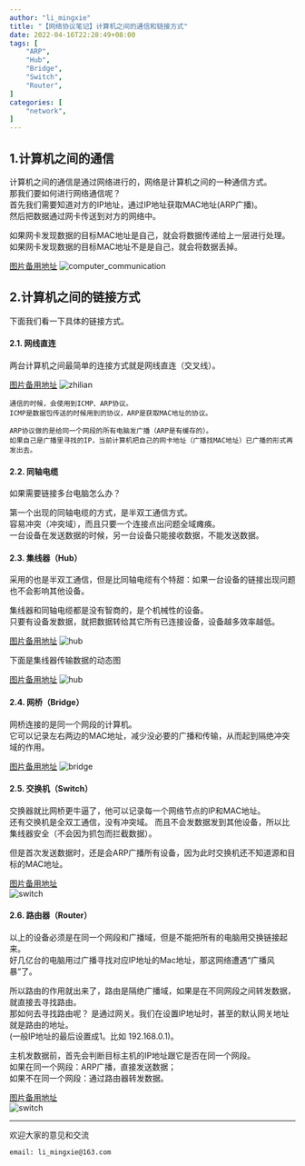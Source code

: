 ```yaml
---
author: "li_mingxie"
title: "【网络协议笔记】计算机之间的通信和链接方式"
date: 2022-04-16T22:28:49+08:00
tags: [
    "ARP",
    "Hub",
    "Bridge",
    "Switch",
    "Router",
]
categories: [
    "network",
]
---
```


## 1.计算机之间的通信

计算机之间的通信是通过网络进行的，网络是计算机之间的一种通信方式。  
那我们要如何进行网络通信呢？  
首先我们需要知道对方的IP地址，通过IP地址获取MAC地址(ARP广播)。  
然后把数据通过网卡传送到对方的网络中。  

如果网卡发现数据的目标MAC地址是自己，就会将数据传递给上一层进行处理。  
如果网卡发现数据的目标MAC地址不是是自己，就会将数据丢掉。

[图片备用地址](https://limingxie.github.io/images/network/computer_communication/computer_communication.png)
![computer_communication](https://mingxie-blog.oss-cn-beijing.aliyuncs.com/image/network/computer_communication/computer_communication.png)

## 2.计算机之间的链接方式

下面我们看一下具体的链接方式。

#### 2.1. 网线直连  

两台计算机之间最简单的连接方式就是网线直连（交叉线）。

[图片备用地址](https://limingxie.github.io/images/network/computer_communication/zhilian.png)
![zhilian](https://mingxie-blog.oss-cn-beijing.aliyuncs.com/image/network/computer_communication/zhilian.png)

```
通信的时候，会使用到ICMP、ARP协议。  
ICMP是数据包传送的时候用到的协议，ARP是获取MAC地址的协议。  

ARP协议做的是给同一个网段的所有电脑发广播（ARP是有缓存的）。  
如果自己是广播里寻找的IP，当前计算机把自己的网卡地址（广播找MAC地址）已广播的形式再发出去。
```

#### 2.2. 同轴电缆

如果需要链接多台电脑怎么办？

第一个出现的同轴电缆的方式，是半双工通信方式。  
容易冲突（冲突域），而且只要一个连接点出问题全域瘫痪。  
一台设备在发送数据的时候，另一台设备只能接收数据，不能发送数据。  

#### 2.3. 集线器（Hub）  

采用的也是半双工通信，但是比同轴电缆有个特甜：如果一台设备的链接出现问题也不会影响其他设备。  

集线器和同轴电缆都是没有智商的，是个机械性的设备。  
只要有设备发数据，就把数据转给其它所有已连接设备，设备越多效率越低。

[图片备用地址](https://limingxie.github.io/images/network/computer_communication/hub.png)
![hub](https://mingxie-blog.oss-cn-beijing.aliyuncs.com/image/network/computer_communication/hub.png?x-oss-process=image/resize,w_600,m_lfit)

下面是集线器传输数据的动态图

[图片备用地址](https://limingxie.github.io/images/network/computer_communication/hub_gif.gif)
![hub](https://mingxie-blog.oss-cn-beijing.aliyuncs.com/image/network/computer_communication/hub_git.gif?x-oss-process=image/resize,w_600,m_lfit)

#### 2.4. 网桥（Bridge）

网桥连接的是同一个网段的计算机。  
它可以记录左右两边的MAC地址，减少没必要的广播和传输，从而起到隔绝冲突域的作用。  

[图片备用地址](https://limingxie.github.io/images/network/computer_communication/bridge.png)
![bridge](https://mingxie-blog.oss-cn-beijing.aliyuncs.com/image/network/computer_communication/bridge.png?x-oss-process=image/resize,w_600,m_lfit)

#### 2.5. 交换机（Switch）

交换器就比网桥更牛逼了，他可以记录每一个网络节点的IP和MAC地址。  
还有交换机是全双工通信，没有冲突域。
而且不会发数据发到其他设备，所以比集线器安全（不会因为抓包而拦截数据）。

但是首次发送数据时，还是会ARP广播所有设备，因为此时交换机还不知道源和目标的MAC地址。

[图片备用地址](https://limingxie.github.io/images/network/computer_communication/switch.png)  
![switch](https://mingxie-blog.oss-cn-beijing.aliyuncs.com/image/network/computer_communication/switch.png?x-oss-process=image/resize,w_600,m_lfit)

#### 2.6. 路由器（Router）

以上的设备必须是在同一个网段和广播域，但是不能把所有的电脑用交换链接起来。  
好几亿台的电脑用过广播寻找对应IP地址的Mac地址，那这网络遭遇“广播风暴”了。

所以路由的作用就出来了，路由是隔绝广播域，如果是在不同网段之间转发数据，就直接去寻找路由。  
那如何去寻找路由呢？ 是通过网关。我们在设置IP地址时，甚至的默认网关地址就是路由的地址。  
(一般IP地址的最后设置成1。比如 192.168.0.1)。  

主机发数据前，首先会判断目标主机的IP地址跟它是否在同一个网段。  
如果在同一个网段：ARP广播，直接发送数据；  
如果不在同一个网段：通过路由器转发数据。  

[图片备用地址](https://limingxie.github.io/images/network/computer_communication/router.png)  
![switch](https://mingxie-blog.oss-cn-beijing.aliyuncs.com/image/network/computer_communication/router.png?x-oss-process=image/resize,w_900,m_lfit)

----------------------------------------------
欢迎大家的意见和交流

`email: li_mingxie@163.com`
